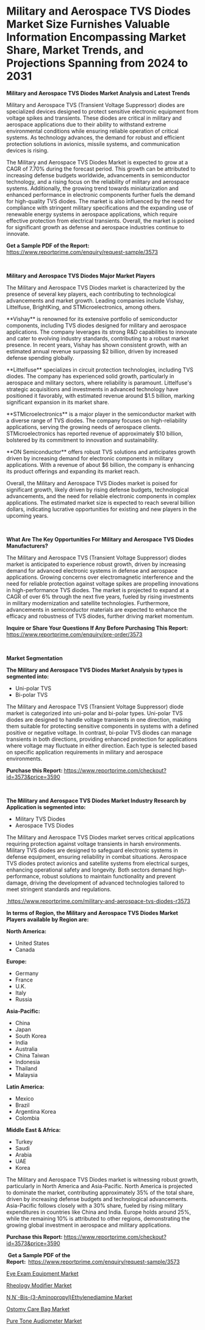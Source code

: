 <p><h1>Military and Aerospace TVS Diodes Market Size Furnishes Valuable Information Encompassing Market Share, Market Trends, and Projections Spanning from 2024 to 2031</h1></p><p><strong>Military and Aerospace TVS Diodes Market Analysis and Latest Trends</strong></p>
<p><p>Military and Aerospace TVS (Transient Voltage Suppressor) diodes are specialized devices designed to protect sensitive electronic equipment from voltage spikes and transients. These diodes are critical in military and aerospace applications due to their ability to withstand extreme environmental conditions while ensuring reliable operation of critical systems. As technology advances, the demand for robust and efficient protection solutions in avionics, missile systems, and communication devices is rising.</p><p>The Military and Aerospace TVS Diodes Market is expected to grow at a CAGR of 7.70% during the forecast period. This growth can be attributed to increasing defense budgets worldwide, advancements in semiconductor technology, and a rising focus on the reliability of military and aerospace systems. Additionally, the growing trend towards miniaturization and enhanced performance in electronic components further fuels the demand for high-quality TVS diodes. The market is also influenced by the need for compliance with stringent military specifications and the expanding use of renewable energy systems in aerospace applications, which require effective protection from electrical transients. Overall, the market is poised for significant growth as defense and aerospace industries continue to innovate.</p></p>
<p><strong>Get a Sample PDF of the Report:&nbsp;</strong> <a href="https://www.reportprime.com/enquiry/request-sample/3573">https://www.reportprime.com/enquiry/request-sample/3573</a></p>
<p>&nbsp;</p>
<p><strong>Military and Aerospace TVS Diodes Major Market Players</strong></p>
<p><p>The Military and Aerospace TVS Diodes market is characterized by the presence of several key players, each contributing to technological advancements and market growth. Leading companies include Vishay, Littelfuse, BrightKing, and STMicroelectronics, among others.</p><p>**Vishay** is renowned for its extensive portfolio of semiconductor components, including TVS diodes designed for military and aerospace applications. The company leverages its strong R&D capabilities to innovate and cater to evolving industry standards, contributing to a robust market presence. In recent years, Vishay has shown consistent growth, with an estimated annual revenue surpassing $2 billion, driven by increased defense spending globally.</p><p>**Littelfuse** specializes in circuit protection technologies, including TVS diodes. The company has experienced solid growth, particularly in aerospace and military sectors, where reliability is paramount. Littelfuse's strategic acquisitions and investments in advanced technology have positioned it favorably, with estimated revenue around $1.5 billion, marking significant expansion in its market share.</p><p>**STMicroelectronics** is a major player in the semiconductor market with a diverse range of TVS diodes. The company focuses on high-reliability applications, serving the growing needs of aerospace clients. STMicroelectronics has reported revenue of approximately $10 billion, bolstered by its commitment to innovation and sustainability.</p><p>**ON Semiconductor** offers robust TVS solutions and anticipates growth driven by increasing demand for electronic components in military applications. With a revenue of about $6 billion, the company is enhancing its product offerings and expanding its market reach.</p><p>Overall, the Military and Aerospace TVS Diodes market is poised for significant growth, likely driven by rising defense budgets, technological advancements, and the need for reliable electronic components in complex applications. The estimated market size is expected to reach several billion dollars, indicating lucrative opportunities for existing and new players in the upcoming years.</p></p>
<p>&nbsp;</p>
<p><strong>What Are The Key Opportunities For Military and Aerospace TVS Diodes Manufacturers?</strong></p>
<p><p>The Military and Aerospace TVS (Transient Voltage Suppressor) diodes market is anticipated to experience robust growth, driven by increasing demand for advanced electronic systems in defense and aerospace applications. Growing concerns over electromagnetic interference and the need for reliable protection against voltage spikes are propelling innovations in high-performance TVS diodes. The market is projected to expand at a CAGR of over 6% through the next five years, fueled by rising investments in military modernization and satellite technologies. Furthermore, advancements in semiconductor materials are expected to enhance the efficacy and robustness of TVS diodes, further driving market momentum.</p></p>
<p><strong>Inquire or Share Your Questions If Any Before Purchasing This Report:</strong> <a href="https://www.reportprime.com/enquiry/pre-order/3573">https://www.reportprime.com/enquiry/pre-order/3573</a></p>
<p>&nbsp;</p>
<p><strong>Market Segmentation</strong></p>
<p><strong>The Military and Aerospace TVS Diodes Market Analysis by types is segmented into:</strong></p>
<p><ul><li>Uni-polar TVS</li><li>Bi-polar TVS</li></ul></p>
<p><p>The Military and Aerospace TVS (Transient Voltage Suppressor) diode market is categorized into uni-polar and bi-polar types. Uni-polar TVS diodes are designed to handle voltage transients in one direction, making them suitable for protecting sensitive components in systems with a defined positive or negative voltage. In contrast, bi-polar TVS diodes can manage transients in both directions, providing enhanced protection for applications where voltage may fluctuate in either direction. Each type is selected based on specific application requirements in military and aerospace environments.</p></p>
<p><strong>Purchase this Report:&nbsp;</strong><a href="https://www.reportprime.com/checkout?id=3573&price=3590">https://www.reportprime.com/checkout?id=3573&price=3590</a></p>
<p>&nbsp;</p>
<p><strong>The Military and Aerospace TVS Diodes Market Industry Research by Application is segmented into:</strong></p>
<p><ul><li>Military TVS Diodes</li><li>Aerospace TVS Diodes</li></ul></p>
<p><p>The Military and Aerospace TVS Diodes market serves critical applications requiring protection against voltage transients in harsh environments. Military TVS diodes are designed to safeguard electronic systems in defense equipment, ensuring reliability in combat situations. Aerospace TVS diodes protect avionics and satellite systems from electrical surges, enhancing operational safety and longevity. Both sectors demand high-performance, robust solutions to maintain functionality and prevent damage, driving the development of advanced technologies tailored to meet stringent standards and regulations.</p></p>
<p><a href="https://www.reportprime.com/military-and-aerospace-tvs-diodes-r3573">&nbsp;https://www.reportprime.com/military-and-aerospace-tvs-diodes-r3573</a></p>
<p><strong>In terms of Region, the Military and Aerospace TVS Diodes Market Players available by Region are:</strong></p>
<p>
    <p> <strong> North America: </strong>
        <ul>
            <li>United States</li>
            <li>Canada</li>
        </ul>
        </p> 
    <p> <strong> Europe: </strong>
        <ul>
            <li>Germany</li>
            <li>France</li>
            <li>U.K.</li>
            <li>Italy</li>
            <li>Russia</li>
        </ul>
        </p> 
    <p> <strong> Asia-Pacific: </strong>
        <ul>
            <li>China</li>
            <li>Japan</li>
            <li>South Korea</li>
            <li>India</li>
            <li>Australia</li>
            <li>China Taiwan</li>
            <li>Indonesia</li>
            <li>Thailand</li>
            <li>Malaysia</li>
        </ul>
        </p> 
    <p> <strong> Latin America: </strong>
        <ul>
            <li>Mexico</li>
            <li>Brazil</li>
            <li>Argentina Korea</li>
            <li>Colombia</li>
        </ul>
        </p> 
    <p> <strong> Middle East & Africa: </strong>
        <ul>
            <li>Turkey</li>
            <li>Saudi</li>
            <li>Arabia</li>
            <li>UAE</li>
            <li>Korea</li>
        </ul>
    </p>
    </p>
<p><p>The Military and Aerospace TVS Diodes market is witnessing robust growth, particularly in North America and Asia-Pacific. North America is projected to dominate the market, contributing approximately 35% of the total share, driven by increasing defense budgets and technological advancements. Asia-Pacific follows closely with a 30% share, fueled by rising military expenditures in countries like China and India. Europe holds around 25%, while the remaining 10% is attributed to other regions, demonstrating the growing global investment in aerospace and military applications.</p></p>
<p><strong>Purchase this Report: </strong><a href="https://www.reportprime.com/checkout?id=3573&price=3590">https://www.reportprime.com/checkout?id=3573&price=3590</a></p>
<p>&nbsp;<strong>Get a Sample PDF of the Report:&nbsp;&nbsp;</strong><a href="https://www.reportprime.com/enquiry/request-sample/3573">https://www.reportprime.com/enquiry/request-sample/3573</a></p>
<p><strong></strong></p>
<p><p><a href="https://www.linkedin.com/pulse/eye-exam-equipment-market-growth-segmentation-regional-analysis-boege?trackingId=rsNJe2NORQyYEOdEKuiliw%3D%3D">Eye Exam Equipment Market</a></p><p><a href="https://issuu.com/reportprime-2/docs/rheology-modifier-market-size-2030._4d907b2d799a80">Rheology Modifier Market</a></p><p><a href="https://issuu.com/reportprime-2/docs/nn-bis-3-aminopropylethylenediamine_54b5d0dfd807ca">N,N`-Bis-(3-Aminopropyl)Ethylenediamine Market</a></p><p><a href="https://www.linkedin.com/pulse/what-growth-drivers-ostomy-care-bag-market-comprehensive-study-jfoke?trackingId=jFQUFSmkSxqgZp0EiSla9Q%3D%3D">Ostomy Care Bag Market</a></p><p><a href="https://www.linkedin.com/pulse/pure-tone-audiometer-market-research-report-forecast-growth-prospects-ckone?trackingId=ANdPea1xQ7%2BZgdZ8l4tRGQ%3D%3D">Pure Tone Audiometer Market</a></p></p>